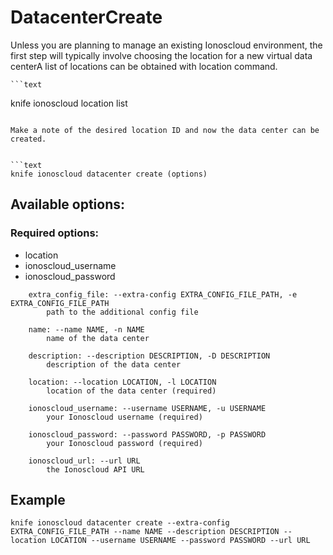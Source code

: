 # DatacenterCreate

Unless you are planning to manage an existing Ionoscloud environment, the first step will typically involve choosing the location for a new virtual data centerA list of locations can be obtained with location command.

	```text
knife ionoscloud location list
```

Make a note of the desired location ID and now the data center can be created.


```text
knife ionoscloud datacenter create (options)
```

## Available options:

### Required options:

* location
* ionoscloud\_username
* ionoscloud\_password

```text
    extra_config_file: --extra-config EXTRA_CONFIG_FILE_PATH, -e EXTRA_CONFIG_FILE_PATH
        path to the additional config file

    name: --name NAME, -n NAME
        name of the data center

    description: --description DESCRIPTION, -D DESCRIPTION
        description of the data center

    location: --location LOCATION, -l LOCATION
        location of the data center (required)

    ionoscloud_username: --username USERNAME, -u USERNAME
        your Ionoscloud username (required)

    ionoscloud_password: --password PASSWORD, -p PASSWORD
        your Ionoscloud password (required)

    ionoscloud_url: --url URL
        the Ionoscloud API URL

```
## Example

```text
knife ionoscloud datacenter create --extra-config EXTRA_CONFIG_FILE_PATH --name NAME --description DESCRIPTION --location LOCATION --username USERNAME --password PASSWORD --url URL
```
